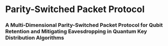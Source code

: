 # Parity-Switched Packet Protocol
### A Multi-Dimensional Parity-Switched Packet Protocol for Qubit Retention and Mitigating Eavesdropping in Quantum Key Distribution Algorithms
